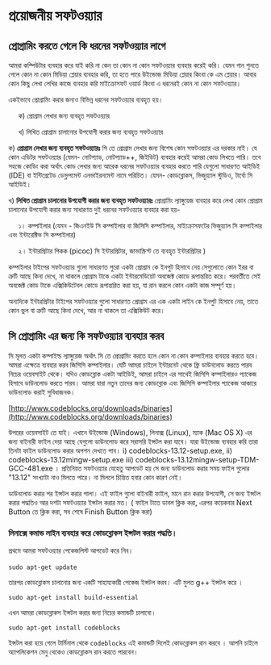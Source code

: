 # প্রয়োজনীয় সফটওয়্যার

## প্রোগ্রামিং করতে গেলে কি ধরনের সফটওয়্যার লাগে

আমরা কম্পিউটার ব্যবহার করে যাই করি না কেন তা কোন না কোন সফটওয়্যার ব্যবহার করেই করি। যেমন গান শুনতে গেলে কোন না কোন মিডিয়া প্লেয়ার ব্যবহার করি, তা হতে পারে উইন্ডোজ মিডিয়া প্লেয়ার কিংবা কে এম প্লেয়ার। আবার কোন কিছু লেখা লেখির কাজে ব্যবহার করি মাইক্রোসফট ওয়ার্ড কিংবা এ ধরনেরই কোন না কোন সফটওয়্যার।

একইভাবে প্রোগ্রামিং করার জন্যও বিভিন্ন ধরনের সফটওয়্যার ব্যবহৃত হয়।

     ক\) প্রোগ্রাম লেখার জন্য ব্যবহৃত সফটওয়্যার

     খ\) লিখিত প্রোগ্রাম চালানোর উপযোগী করার জন্য ব্যবহৃত সফটওয়্যার

ক\) **প্রোগ্রাম লেখার জন্য ব্যবহৃত সফটওয়্যারঃ**  সি তে প্রোগ্রাম লেখার জন্য বিশেষ কোন সফটওয়্যার এর দরকার নাই। যে কোন এডিটর সফটওয়্যার \(যেমন- নোটপ্যাড, নোটপ্যাড++, জিইডিট\) ব্যবহার করেই আমরা কোড লিখতে পারি। তবে সহজে কোডিং করা অর্থাৎ কোড লেখার জন্য আরেক ধরনের সফটওয়্যার ব্যবহার করতে পারি যেগুলো সাধারণত আইডিই \(IDE\) বা ইন্টিগ্রেটেড ডেভ্লপমেন্ট এনভাইরনমেন্ট নামে পরিচিত। যেমন- কোডব্লোকস, ভিজুয়্যাল স্টুডিও, টার্বো সি আইডিই।

খ\) **লিখিত প্রোগ্রাম চালানোর উপযোগী করার জন্য ব্যবহৃত সফটওয়্যারঃ** প্রোগ্রামিং ল্যাঙ্গুয়েজ ব্যবহার করে লেখা কোন প্রোগ্রাম চালানোর উপযোগী করার জন্য সাধারণত দুই ধরনের সফটওয়্যার ব্যবহার করা হয়-

     ১। কম্পাইলার \(যেমন - জিএনইউ সি কম্পাইলার বা জিসিসি কম্পাইলার, মাইক্রোসফটের ভিজুয়্যাল সি কম্পাইলার এবং ইন্টারেক্টিভ সি কম্পাইলার\)

     ২। ইন্টারপ্রিটার পিকক \(picoc\) সি ইন্টারপ্রিটার, জাভাস্ক্রিপ্ট তে ব্যবহৃত ইন্টারপ্রিটার \)

কম্পাইলার টাইপের সফটওয়্যার গুলো সাধারণত পুরো একটা প্রোগ্রাম কে ইনপুট হিসাবে নেয় সেগুলোতে কোন ইরর বা ত্রুটি আছে কিনা দেখে, না থাকলে প্রোগ্রাম টাকে একটা ইন্টারমেডিয়েট অবজেক্ট কোডে রূপান্তরিত করে। পরবর্তীতে সেই অবজেক্ট কোড টাকে এক্সিকিউটেবল কোডে রূপান্তরিত করা হয়, যা রান করলে কোন একটা কাজ সম্পূর্ণ হয়।

অন্যদিকে ইন্টারপ্রিটার টাইপের সফটওয়্যার গুলো সাধারণত প্রোগ্রাম এর এক একটা লাইন কে ইনপুট হিসাবে নেয়, তাতে কোন ভুল বা ত্রুটি আছে কিনা দেখে, আর না থাকলে তা এক্সিকিউট করে।

## সি প্রোগ্রামিং এর জন্য কি সফটওয়্যার ব্যবহার করব

সি মূলত একটা কম্পাইল্ড ল্যাঙ্গুয়েজ অর্থাৎ সি তে প্রোগ্রামিং করতে হলে কোন না কোন কম্পাইলার ব্যবহার করতে হবে। আমরা এক্ষেত্রে ব্যবহার করব জিসিসি কম্পাইলার। যেটি আমরা চাইলে ইন্টারনেট থেকে ফ্রি ডাউনলোড করতে পারব নিচের ওয়েবসাইট থেকে। যদিও কোডব্লোক একটা আইডিই, আমরা চাইলে এর সাথেই জিসিসি কম্পাইলারও প্যাকেজ হিসাবে ডাউনলোড করতে পারব। আমরা যারা নতুন তাদের জন্য কোডব্লোক এবং জিসিসি কম্পাইলার প্যাকেজ আকারে ডাউনলোড করাই সুবিধাজনক।

[http://www.codeblocks.org/downloads/binaries](http://www.codeblocks.org/downloads/binaries)

উপরের ওয়েবসাইট তে যাই। এখানে উইন্ডোজ \(Windows\), লিনাক্স \(Linux\), ম্যাক \(Mac OS X\) এর জন্য বাইনারী ফাইল দেয়া আছে যেগুলো ডাউনলোড করে সরাসরি ইন্সটল করা যাবে। যারা উইন্ডোজ ব্যবহার করি তারা তিনটা ফাইল ডাউনলোড করার অপশন দেখতে পাব। i\) codeblocks-13.12-setup.exe, ii\) codeblocks-13.12mingw-setup.exe iii\) codeblocks-13.12mingw-setup-TDM-GCC-481.exe । প্রতিনিয়ত সফটওয়্যার যেহেতু আপডেট হয় সে জন্য ডাউনলোড করার সময় ফাইল গুলোর "13.12" সংখ্যাটা নাও মিলতে পারে। না মিললে চিন্তিত হবার কোন কারণ নেই।

ডাউনলোড করার পর ইন্সটল করার পালা। এই ফাইল গুলো বাইনারী ফাইল, মানে রান করার উপযোগী, সে জন্য ইন্সটল করার পদ্ধতিও আর দশটা সফটওয়্যার ইন্সটল করার মত। \( ফাইল টাতে ডাবল ক্লিক করা, এরপর কয়েকবার Next Button তে ক্লিক করা, সব শেষে Finish Button ক্লিক করা\)

### লিনাক্সে কমান্ড লাইন ব্যবহার করে কোডব্লোকস ইন্সটল করার পদ্ধতি।

প্রথমে আমরা সফটওয়্যার পেকেজলিস্ট আপডেট করে নিব।

‍`sudo apt-get update`

তারপর কোডব্লোকস চালানোর জন্য একটি সাহায্যকারী পেকেজ ইন্সটল করব। এটি মুলত g++ ইন্সটল করে ।

`sudo apt-get install build-essential`

এখন আমরা কোডব্লোকস ইন্সটল করার জন্য নিচের কমান্ডটি চালাবো।

`sudo apt-get install codeblocks`

ইন্সটল করা হয়ে গেলে টার্মিনাল থেকে `codeblocks` এই কমান্ডটি দিলেই কোডব্লোকস রান করবে । আপনি চাইলে অ্যাপলিকেশন মেনু থেকেও কোডব্লোকস রান করতে পারবেন।


